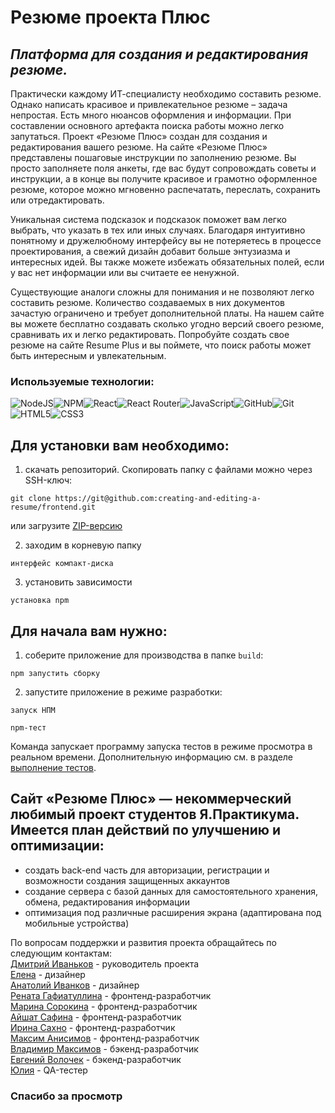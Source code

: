 # Резюме проекта Плюс

## _Платформа для создания и редактирования резюме._

Практически каждому ИТ-специалисту необходимо составить резюме. Однако написать красивое и привлекательное резюме – задача непростая. Есть много нюансов оформления и информации. При составлении основного артефакта поиска работы можно легко запутаться. Проект «Резюме Плюс» создан для создания и редактирования вашего резюме.
На сайте «Резюме Плюс» представлены пошаговые инструкции по заполнению резюме. Вы просто заполняете поля анкеты, где вас будут сопровождать советы и инструкции, а в конце вы получите красивое и грамотно оформленное резюме, которое можно мгновенно распечатать, переслать, сохранить или отредактировать.

Уникальная система подсказок и подсказок поможет вам легко выбрать, что указать в тех или иных случаях. Благодаря интуитивно понятному и дружелюбному интерфейсу вы не потеряетесь в процессе проектирования, а свежий дизайн добавит больше энтузиазма и интересных идей. Вы также можете избежать обязательных полей, если у вас нет информации или вы считаете ее ненужной.

Существующие аналоги сложны для понимания и не позволяют легко составить резюме. Количество создаваемых в них документов зачастую ограничено и требует дополнительной платы. На нашем сайте вы можете бесплатно создавать сколько угодно версий своего резюме, сравнивать их и легко редактировать. Попробуйте создать свое резюме на сайте Resume Plus и вы поймете, что поиск работы может быть интересным и увлекательным.

### Используемые технологии:

![NodeJS](https://img.shields.io/badge/node.js-6DA55F?style=for-the-badge&logo=node.js&logoColor=white)![NPM](https://img.shields.io/badge/NPM-%23CB3837.svg?style=for-the-badge&logo=npm&logoColor=white)![React](https://img.shields.io/badge/react-%2320232a.svg?style=for-the-badge&logo=react&logoColor=%2361DAFB)![React Router](https://img.shields.io/badge/React_Router-CA4245?style=for-the-badge&logo=react-router&logoColor=white)![JavaScript](https://img.shields.io/badge/javascript-%23323330.svg?style=for-the-badge&logo=javascript&logoColor=%23F7DF1E)![GitHub](https://img.shields.io/badge/github-%23121011.svg?style=for-the-badge&logo=github&logoColor=white)![Git](https://img.shields.io/badge/git-%23F05033.svg?style=for-the-badge&logo=git&logoColor=white)![HTML5](https://img.shields.io/badge/html5-%23E34F26.svg?style=for-the-badge&logo=html5&logoColor=white)![CSS3](https://img.shields.io/badge/css3-%231572B6.svg?style=for-the-badge&logo=css3&logoColor=white)

## Для установки вам необходимо:

1. скачать репозиторий. Скопировать папку с файлами можно через SSH-ключ:

```
git clone https://git@github.com:creating-and-editing-a-resume/frontend.git
```

или загрузите [ZIP-версию](git@github.com:creating-and-editing-a-resume/frontend.git)

2. заходим в корневую папку

```
интерфейс компакт-диска
```

3. установить зависимости

```
установка npm
```

## Для начала вам нужно:

1. соберите приложение для производства в папке `build`:

```
npm запустить сборку
```

2. запустите приложение в режиме разработки:

```
запуск НПМ
```

```
npm-тест
```

Команда запускает программу запуска тестов в режиме просмотра в реальном времени. Дополнительную информацию см. в разделе [выполнение тестов](https://facebook.github.io/create-react-app/docs/running-tests).

## Сайт «Резюме Плюс» — некоммерческий любимый проект студентов Я.Практикума. Имеется план действий по улучшению и оптимизации:

- создать back-end часть для авторизации, регистрации и возможности создания защищенных аккаунтов
- создание сервера с базой данных для самостоятельного хранения, обмена, редактирования информации
- оптимизация под различные расширения экрана (адаптирована под мобильные устройства)

По вопросам поддержки и развития проекта обращайтесь по следующим контактам:\
[Дмитрий Иваньков](https://github.com/cakamup1) - руководитель проекта\
[Елена](https://github.com/ElenaPompon) - дизайнер\
[Анатолий Иванков](https://github.com/anatolliq) - дизайнер\
[Рената Гафиатуллина](https://github.com/heyRene) - фронтенд-разработчик\
[Марина Сорокина](https://github.com/SorokinaMarina) - фронтенд-разработчик\
[Айшат Сафина](https://github.com/homo-errantium) - фронтенд-разработчик\
[Ирина Сахно](https://github.com/IrinaSakhno) - фронтенд-разработчик\
[Максим Анисимов](https://github.com/makc-anisimov) - фронтенд-разработчик\
[Владимир Максимов](https://github.com/v-mcsimoff) - бэкенд-разработчик\
[Евгений Волочек](https://github.com/EvgVol) - бэкенд-разработчик\
[Юлия](https://github.com/iuliia-elch) - QA-тестер

### Спасибо за просмотр
